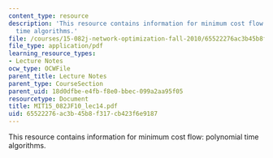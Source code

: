 ```yaml
---
content_type: resource
description: 'This resource contains information for minimum cost flow: polynomial
  time algorithms.'
file: /courses/15-082j-network-optimization-fall-2010/65522276ac3b45b8f317cb423f6e9187_MIT15_082JF10_lec14.pdf
file_type: application/pdf
learning_resource_types:
- Lecture Notes
ocw_type: OCWFile
parent_title: Lecture Notes
parent_type: CourseSection
parent_uid: 18d0dfbe-e4fb-f8e0-bbec-099a2aa95f05
resourcetype: Document
title: MIT15_082JF10_lec14.pdf
uid: 65522276-ac3b-45b8-f317-cb423f6e9187
---
```

This resource contains information for minimum cost flow: polynomial time algorithms.

